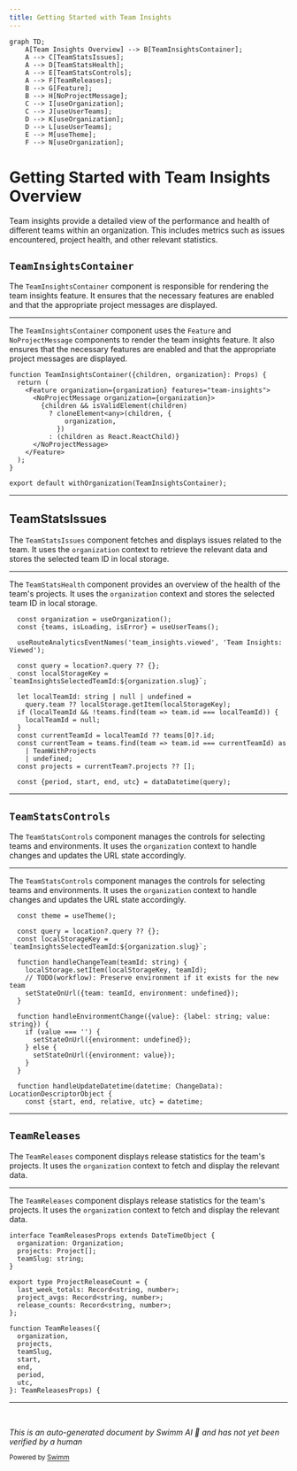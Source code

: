 ```yaml
---
title: Getting Started with Team Insights
---
```

```mermaid
graph TD;
    A[Team Insights Overview] --> B[TeamInsightsContainer];
    A --> C[TeamStatsIssues];
    A --> D[TeamStatsHealth];
    A --> E[TeamStatsControls];
    A --> F[TeamReleases];
    B --> G[Feature];
    B --> H[NoProjectMessage];
    C --> I[useOrganization];
    C --> J[useUserTeams];
    D --> K[useOrganization];
    D --> L[useUserTeams];
    E --> M[useTheme];
    F --> N[useOrganization];
```

# Getting Started with Team Insights Overview

Team insights provide a detailed view of the performance and health of different teams within an organization. This includes metrics such as issues encountered, project health, and other relevant statistics.

## <SwmToken path="static/app/views/organizationStats/teamInsights/index.tsx" pos="13:2:2" line-data="function TeamInsightsContainer({children, organization}: Props) {">`TeamInsightsContainer`</SwmToken>

The <SwmToken path="static/app/views/organizationStats/teamInsights/index.tsx" pos="13:2:2" line-data="function TeamInsightsContainer({children, organization}: Props) {">`TeamInsightsContainer`</SwmToken> component is responsible for rendering the team insights feature. It ensures that the necessary features are enabled and that the appropriate project messages are displayed.

<SwmSnippet path="/static/app/views/organizationStats/teamInsights/index.tsx" line="13">

---

The <SwmToken path="static/app/views/organizationStats/teamInsights/index.tsx" pos="13:2:2" line-data="function TeamInsightsContainer({children, organization}: Props) {">`TeamInsightsContainer`</SwmToken> component uses the <SwmToken path="static/app/views/organizationStats/teamInsights/index.tsx" pos="15:2:2" line-data="    &lt;Feature organization={organization} features=&quot;team-insights&quot;&gt;">`Feature`</SwmToken> and <SwmToken path="static/app/views/organizationStats/teamInsights/index.tsx" pos="16:2:2" line-data="      &lt;NoProjectMessage organization={organization}&gt;">`NoProjectMessage`</SwmToken> components to render the team insights feature. It also ensures that the necessary features are enabled and that the appropriate project messages are displayed.

```tsx
function TeamInsightsContainer({children, organization}: Props) {
  return (
    <Feature organization={organization} features="team-insights">
      <NoProjectMessage organization={organization}>
        {children && isValidElement(children)
          ? cloneElement<any>(children, {
              organization,
            })
          : (children as React.ReactChild)}
      </NoProjectMessage>
    </Feature>
  );
}

export default withOrganization(TeamInsightsContainer);
```

---

</SwmSnippet>

## TeamStatsIssues

The `TeamStatsIssues` component fetches and displays issues related to the team. It uses the <SwmToken path="static/app/views/organizationStats/teamInsights/index.tsx" pos="13:8:8" line-data="function TeamInsightsContainer({children, organization}: Props) {">`organization`</SwmToken> context to retrieve the relevant data and stores the selected team ID in local storage.

<SwmSnippet path="/static/app/views/organizationStats/teamInsights/health.tsx" line="30">

---

The <SwmToken path="static/app/views/organizationStats/teamInsights/health.tsx" pos="29:2:2" line-data="function TeamStatsHealth({location, router}: Props) {">`TeamStatsHealth`</SwmToken> component provides an overview of the health of the team's projects. It uses the <SwmToken path="static/app/views/organizationStats/teamInsights/health.tsx" pos="30:3:3" line-data="  const organization = useOrganization();">`organization`</SwmToken> context and stores the selected team ID in local storage.

```tsx
  const organization = useOrganization();
  const {teams, isLoading, isError} = useUserTeams();

  useRouteAnalyticsEventNames('team_insights.viewed', 'Team Insights: Viewed');

  const query = location?.query ?? {};
  const localStorageKey = `teamInsightsSelectedTeamId:${organization.slug}`;

  let localTeamId: string | null | undefined =
    query.team ?? localStorage.getItem(localStorageKey);
  if (localTeamId && !teams.find(team => team.id === localTeamId)) {
    localTeamId = null;
  }
  const currentTeamId = localTeamId ?? teams[0]?.id;
  const currentTeam = teams.find(team => team.id === currentTeamId) as
    | TeamWithProjects
    | undefined;
  const projects = currentTeam?.projects ?? [];

  const {period, start, end, utc} = dataDatetime(query);
```

---

</SwmSnippet>

## <SwmToken path="static/app/views/organizationStats/teamInsights/health.tsx" pos="19:2:2" line-data="import TeamStatsControls from &#39;./controls&#39;;">`TeamStatsControls`</SwmToken>

The <SwmToken path="static/app/views/organizationStats/teamInsights/health.tsx" pos="19:2:2" line-data="import TeamStatsControls from &#39;./controls&#39;;">`TeamStatsControls`</SwmToken> component manages the controls for selecting teams and environments. It uses the <SwmToken path="static/app/views/organizationStats/teamInsights/index.tsx" pos="13:8:8" line-data="function TeamInsightsContainer({children, organization}: Props) {">`organization`</SwmToken> context to handle changes and updates the URL state accordingly.

<SwmSnippet path="/static/app/views/organizationStats/teamInsights/controls.tsx" line="65">

---

The <SwmToken path="static/app/views/organizationStats/teamInsights/health.tsx" pos="19:2:2" line-data="import TeamStatsControls from &#39;./controls&#39;;">`TeamStatsControls`</SwmToken> component manages the controls for selecting teams and environments. It uses the <SwmToken path="static/app/views/organizationStats/teamInsights/controls.tsx" pos="68:11:11" line-data="  const localStorageKey = `teamInsightsSelectedTeamId:${organization.slug}`;">`organization`</SwmToken> context to handle changes and updates the URL state accordingly.

```tsx
  const theme = useTheme();

  const query = location?.query ?? {};
  const localStorageKey = `teamInsightsSelectedTeamId:${organization.slug}`;

  function handleChangeTeam(teamId: string) {
    localStorage.setItem(localStorageKey, teamId);
    // TODO(workflow): Preserve environment if it exists for the new team
    setStateOnUrl({team: teamId, environment: undefined});
  }

  function handleEnvironmentChange({value}: {label: string; value: string}) {
    if (value === '') {
      setStateOnUrl({environment: undefined});
    } else {
      setStateOnUrl({environment: value});
    }
  }

  function handleUpdateDatetime(datetime: ChangeData): LocationDescriptorObject {
    const {start, end, relative, utc} = datetime;
```

---

</SwmSnippet>

## <SwmToken path="static/app/views/organizationStats/teamInsights/teamReleases.tsx" pos="40:2:2" line-data="function TeamReleases({">`TeamReleases`</SwmToken>

The <SwmToken path="static/app/views/organizationStats/teamInsights/teamReleases.tsx" pos="40:2:2" line-data="function TeamReleases({">`TeamReleases`</SwmToken> component displays release statistics for the team's projects. It uses the <SwmToken path="static/app/views/organizationStats/teamInsights/index.tsx" pos="13:8:8" line-data="function TeamInsightsContainer({children, organization}: Props) {">`organization`</SwmToken> context to fetch and display the relevant data.

<SwmSnippet path="/static/app/views/organizationStats/teamInsights/teamReleases.tsx" line="28">

---

The <SwmToken path="static/app/views/organizationStats/teamInsights/teamReleases.tsx" pos="40:2:2" line-data="function TeamReleases({">`TeamReleases`</SwmToken> component displays release statistics for the team's projects. It uses the <SwmToken path="static/app/views/organizationStats/teamInsights/teamReleases.tsx" pos="29:1:1" line-data="  organization: Organization;">`organization`</SwmToken> context to fetch and display the relevant data.

```tsx
interface TeamReleasesProps extends DateTimeObject {
  organization: Organization;
  projects: Project[];
  teamSlug: string;
}

export type ProjectReleaseCount = {
  last_week_totals: Record<string, number>;
  project_avgs: Record<string, number>;
  release_counts: Record<string, number>;
};

function TeamReleases({
  organization,
  projects,
  teamSlug,
  start,
  end,
  period,
  utc,
}: TeamReleasesProps) {
```

---

</SwmSnippet>

&nbsp;

*This is an auto-generated document by Swimm AI 🌊 and has not yet been verified by a human*

<SwmMeta version="3.0.0" repo-id="Z2l0aHViJTNBJTNBc2VudHJ5LWRlbW8tMSUzQSUzQVN3aW1tLURlbW8=" repo-name="sentry-demo-1" doc-type="overview"><sup>Powered by [Swimm](/)</sup></SwmMeta>
